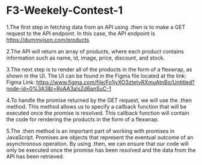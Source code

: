 # F3-Weekely-Contest-1
1.The first step in fetching data from an API using .then is to make a GET request to the API endpoint. In this case, the API endpoint is https://dummyjson.com/products

2.The API will return an array of products, where each product contains information such as name, id, image, price, discount, and stock.

3.The next step is to render all of the products in the form of a flexwrap, as shown in the UI. The UI can be found in the Figma file located at the link: Figma Link: https://www.figma.com/file/Fo1jvXO3ztetyRXmuAtnBo/Untitled?node-id=0%3A3&t=RoAA3alsZd6anSuC-1

4.To handle the promise returned by the GET request, we will use the .then method. This method allows us to specify a callback function that will be executed once the promise is resolved. This callback function will contain the code for rendering the products in the form of a flexwrap.

5.The .then method is an important part of working with promises in JavaScript. Promises are objects that represent the eventual outcome of an asynchronous operation. By using .then, we can ensure that our code will only be executed once the promise has been resolved and the data from the API has been retrieved.